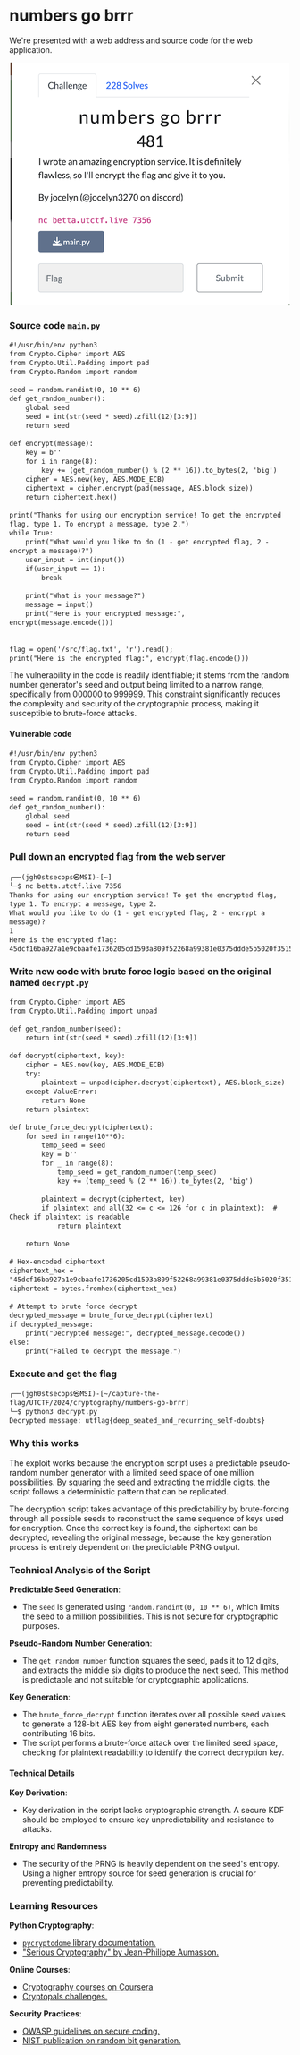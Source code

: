 # numbers go brrr
We're presented with a web address and source code for the web application.

<p align="center">
  <img src="./_resources/a257d01dfa91419eb9a0bc53930ef914.png" alt="numbers" />
</p>

### Source code `main.py`
```
#!/usr/bin/env python3
from Crypto.Cipher import AES
from Crypto.Util.Padding import pad
from Crypto.Random import random

seed = random.randint(0, 10 ** 6)
def get_random_number():
    global seed 
    seed = int(str(seed * seed).zfill(12)[3:9])
    return seed

def encrypt(message):
    key = b''
    for i in range(8):
        key += (get_random_number() % (2 ** 16)).to_bytes(2, 'big')
    cipher = AES.new(key, AES.MODE_ECB)
    ciphertext = cipher.encrypt(pad(message, AES.block_size))
    return ciphertext.hex()

print("Thanks for using our encryption service! To get the encrypted flag, type 1. To encrypt a message, type 2.")
while True:
    print("What would you like to do (1 - get encrypted flag, 2 - encrypt a message)?")
    user_input = int(input())
    if(user_input == 1):
        break

    print("What is your message?")
    message = input()
    print("Here is your encrypted message:", encrypt(message.encode()))


flag = open('/src/flag.txt', 'r').read();
print("Here is the encrypted flag:", encrypt(flag.encode()))

```

The vulnerability in the code is readily identifiable; it stems from the random number generator's seed and output being limited to a narrow range, specifically from 000000 to 999999. This constraint significantly reduces the complexity and security of the cryptographic process, making it susceptible to brute-force attacks.

#### Vulnerable code
```
#!/usr/bin/env python3
from Crypto.Cipher import AES
from Crypto.Util.Padding import pad
from Crypto.Random import random

seed = random.randint(0, 10 ** 6)
def get_random_number():
    global seed 
    seed = int(str(seed * seed).zfill(12)[3:9])
    return seed
```

### Pull down an encrypted flag from the web server 
```
┌──(jgh0stsecops㉿MSI)-[~]
└─$ nc betta.utctf.live 7356
Thanks for using our encryption service! To get the encrypted flag, type 1. To encrypt a message, type 2.
What would you like to do (1 - get encrypted flag, 2 - encrypt a message)?
1
Here is the encrypted flag: 45dcf16ba927a1e9cbaafe1736205cd1593a809f52268a99381e0375ddde5b5020f3515edf49f658abc94460dc1d9fd9
```



### Write new code with brute force logic based on the original named `decrypt.py`
```
from Crypto.Cipher import AES
from Crypto.Util.Padding import unpad

def get_random_number(seed):
    return int(str(seed * seed).zfill(12)[3:9])

def decrypt(ciphertext, key):
    cipher = AES.new(key, AES.MODE_ECB)
    try:
        plaintext = unpad(cipher.decrypt(ciphertext), AES.block_size)
    except ValueError:
        return None
    return plaintext

def brute_force_decrypt(ciphertext):
    for seed in range(10**6):
        temp_seed = seed
        key = b''
        for _ in range(8):
            temp_seed = get_random_number(temp_seed)
            key += (temp_seed % (2 ** 16)).to_bytes(2, 'big')

        plaintext = decrypt(ciphertext, key)
        if plaintext and all(32 <= c <= 126 for c in plaintext):  # Check if plaintext is readable
            return plaintext

    return None

# Hex-encoded ciphertext
ciphertext_hex = "45dcf16ba927a1e9cbaafe1736205cd1593a809f52268a99381e0375ddde5b5020f3515edf49f658abc94460dc1d9fd9"
ciphertext = bytes.fromhex(ciphertext_hex)

# Attempt to brute force decrypt
decrypted_message = brute_force_decrypt(ciphertext)
if decrypted_message:
    print("Decrypted message:", decrypted_message.decode())
else:
    print("Failed to decrypt the message.")

```
### Execute and get the flag
```
┌──(jgh0stsecops㉿MSI)-[~/capture-the-flag/UTCTF/2024/cryptography/numbers-go-brrr]
└─$ python3 decrypt.py
Decrypted message: utflag{deep_seated_and_recurring_self-doubts}
```

### Why this works
The exploit works because the encryption script uses a predictable pseudo-random number generator with a limited seed space of one million possibilities. By squaring the seed and extracting the middle digits, the script follows a deterministic pattern that can be replicated. 

The decryption script takes advantage of this predictability by brute-forcing through all possible seeds to reconstruct the same sequence of keys used for encryption. Once the correct key is found, the ciphertext can be decrypted, revealing the original message, because the key generation process is entirely dependent on the predictable PRNG output.


### Technical Analysis of the Script

**Predictable Seed Generation**: 
- The `seed` is generated using `random.randint(0, 10 ** 6)`, which limits the seed to a million possibilities. This is not secure for cryptographic purposes.

**Pseudo-Random Number Generation**: 
- The `get_random_number` function squares the seed, pads it to 12 digits, and extracts the middle six digits to produce the next seed. This method is predictable and not suitable for cryptographic applications.

**Key Generation**: 
- The `brute_force_decrypt` function iterates over all possible seed values to generate a 128-bit AES key from eight generated numbers, each contributing 16 bits.
- The script performs a brute-force attack over the limited seed space, checking for plaintext readability to identify the correct decryption key.

#### Technical Details

**Key Derivation**: 
- Key derivation in the script lacks cryptographic strength. A secure KDF should be employed to ensure key unpredictability and resistance to attacks.

**Entropy and Randomness** 
- The security of the PRNG is heavily dependent on the seed's entropy. Using a higher entropy source for seed generation is crucial for preventing predictability.

### Learning Resources
**Python Cryptography**:
- [`pycryptodome` library documentation.](https://pycryptodome.readthedocs.io/en/latest/)
- ["Serious Cryptography" by Jean-Philippe Aumasson.](https://www.amazon.com/Serious-Cryptography-Practical-Introduction-Encryption/dp/1593278268)

**Online Courses**:
- [Cryptography courses on Coursera](https://www.coursera.org/search?query=Cryptography)
- [Cryptopals challenges.](https://cryptopals.com)

**Security Practices**:
- [OWASP guidelines on secure coding.](https://owasp.org/www-project-secure-coding-practices-quick-reference-guide/stable-en/01-introduction/05-introduction)
- [NIST publication on random bit generation.](https://csrc.nist.gov/projects/random-bit-generation)
